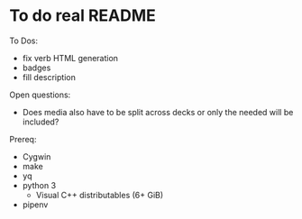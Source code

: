 # To do real README

To Dos:

- fix verb HTML generation
- badges
- fill description

Open questions:

- Does media also have to be split across decks or only the needed will be included?

Prereq:

- Cygwin
- make
- yq
- python 3
  - Visual C++ distributables (6+ GiB)
- pipenv
